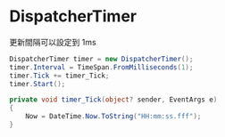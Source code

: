 # DispatcherTimer

更新間隔可以設定到 1ms

```csharp
DispatcherTimer timer = new DispatcherTimer();
timer.Interval = TimeSpan.FromMilliseconds(1);
timer.Tick += timer_Tick;
timer.Start();

private void timer_Tick(object? sender, EventArgs e)
{
    Now = DateTime.Now.ToString("HH:mm:ss.fff");
}
```
